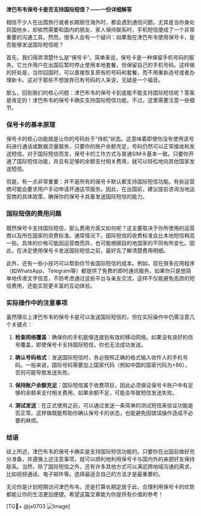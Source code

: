 **津巴布韦保号卡是否支持国际短信？——一份详细解答**

相信不少人在出国旅行或者长期居住海外时，都会遇到通信问题。尤其是当你身处异国他乡，却依然需要和国内的朋友、家人保持联系时，手机短信便成了一个非常重要的沟通工具。然而，很多人会有一个疑问：如果我在津巴布韦使用保号卡，是否能够发送国际短信呢？

首先，我们得弄清楚什么是“保号卡”。简单来说，保号卡是一种保留手机号码的服务。它允许用户在出国后暂时停止使用本地套餐，但保留自己的手机号码。这样做的好处是，当你回国时，可以直接恢复原有的号码和套餐，而不用重新选号或者办理新卡。这对于那些不想放弃已有号码的人来说，无疑是一个福音。

那么，回到我们的核心问题：津巴布韦的保号卡到底能不能支持国际短信呢？答案是肯定的！津巴布韦的保号卡确实支持国际短信功能。不过，这里需要注意一些细节。

### 保号卡的基本原理

保号卡的核心功能就是让你的号码处于“待机”状态。这意味着即使你没有使用该号码进行通话或数据流量服务，只要你的账户余额充足，号码仍然可以正常接收和发送短信。对于国际短信而言，保号卡的工作方式与普通SIM卡基本一致。只要你开通了国际短信功能，并且有足够的余额支付相关费用，就可以轻松地向其他国家发送短信。

但是，有一点非常重要：并不是所有的保号卡默认都支持国际短信功能。有些运营商可能会要求用户手动申请开通这项服务。因此，在出国前，建议提前咨询当地运营商的具体政策，确保你的保号卡具备发送国际短信的能力。

### 国际短信的费用问题

既然保号卡支持国际短信，那么费用方面又如何呢？这主要取决于你所使用的运营商以及所在国家的资费标准。通常情况下，国际短信的收费标准会比本地短信稍高一些。具体的价格可能因运营商而异，也可能根据目的地国家的不同有所变化。因此，在决定使用保号卡发送国际短信之前，最好先了解清楚费用明细。

此外，还有一些小技巧可以帮助你节省国际短信的成本。例如，现在很多应用程序（如WhatsApp、Telegram等）都提供了免费的即时通讯服务。如果你只是想简单地传递文字信息，不妨考虑通过这些平台与亲友交流，这样不仅能避免高昂的短信费用，还能实现更丰富的互动体验。

### 实际操作中的注意事项

虽然理论上津巴布韦的保号卡是可以发送国际短信的，但在实际操作中仍需注意几个关键点：

1. **检查网络覆盖**：确保你的手机能够连接到有效的移动网络。如果没有良好的信号覆盖，即使保号卡支持国际短信，你也无法成功发送。
   
2. **确认号码格式**：发送国际短信时，务必按照正确的格式输入收件人的手机号码。一般来说，国际号码需要加上国家代码（例如中国的国家代码为+86），否则可能导致发送失败。

3. **保持账户余额充足**：国际短信属于收费项目，因此必须保证保号卡账户中有足够的余额来支付相关费用。如果余额不足，可能会导致短信发送失败。

4. **测试发送**：在正式使用之前，可以通过发送一条简单的测试短信来验证功能是否正常。这样做既能帮助你确认保号卡的状态，也能避免因错误操作造成不必要的麻烦。

### 结语

综上所述，津巴布韦的保号卡确实是支持国际短信功能的。只要你在出国前做好充分准备，并遵循上述注意事项，就可以顺利地利用保号卡与国内外的亲朋好友保持联系。当然，除了国际短信之外，还有许多其他方式可以满足跨地域沟通的需求，比如视频通话、电子邮件等。选择最适合自己的方法才是最重要的。

无论你是计划短期访问津巴布韦，还是打算长期定居于此，合理利用保号卡的优势都能让你的生活更加便捷。希望这篇文章能为你提供有价值的参考！

[TG💪+ @jx0703 ![Image](https://github.com/user-attachments/assets/dbca1d08-cadb-493c-b0ec-ad6f7a83f270)]